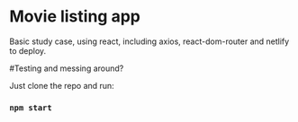# Movie listing app

Basic study case, using react, including axios, react-dom-router and netlify to deploy.


#Testing and messing around?

Just clone the repo and run:

### `npm start`
